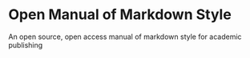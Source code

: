 # Open Manual of Markdown Style

An open source, open access manual of markdown style for academic publishing
